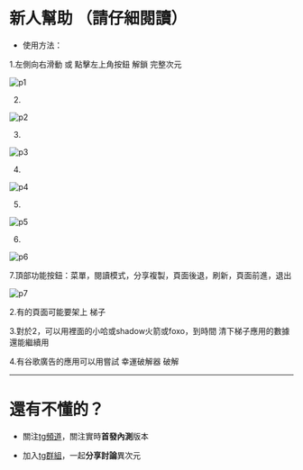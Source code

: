 # 新人幫助 （請仔細閱讀）

- 使用方法：

1.左側向右滑動 或 點擊左上角按鈕 解鎖 完整次元

![p1](https://github.com/0ingchun/dimensionality/blob/main/IMG_20220214_224310.jpg)

2.

![p2](https://github.com/0ingchun/dimensionality/blob/main/IMG_20220214_223646.jpg)

3.

![p3](https://github.com/0ingchun/dimensionality/blob/main/IMG_20220214_222724.jpg)

4.

![p4](https://github.com/0ingchun/dimensionality/blob/main/IMG_20220214_223522.jpg)

5.

![p5](https://github.com/0ingchun/dimensionality/blob/main/IMG_20220214_223047.jpg)

6.

![p6](https://github.com/0ingchun/dimensionality/blob/main/IMG_20220214_223328.jpg)

7.頂部功能按鈕：菜單，閱讀模式，分享複製，頁面後退，刷新，頁面前進，退出

![p7](https://github.com/0ingchun/dimensionality/blob/main/IMG_20220214_225118.jpg)

2.有的頁面可能要架上 梯子

3.對於2，可以用裡面的小哈或shadow火箭或foxo，到時間 清下梯子應用的數據 還能繼續用

4.有谷歌廣告的應用可以用嘗試 幸運破解器 破解

----------

# 還有不懂的？

- 關注[tg頻道](https://t.me/DimensionNoQuit)，關注實時**首發內測**版本

- 加入[tg群組](https://t.me/joinchat/9cLen_uKWOsyZjk1)，一起**分享討論**異次元
